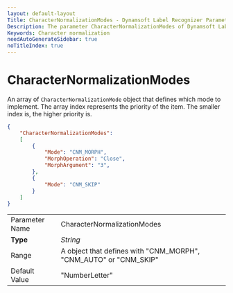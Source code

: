 ```yaml
---
layout: default-layout
Title: CharacterNormalizationModes - Dynamsoft Label Recognizer Parameters
Description: The parameter CharacterNormalizationModes of Dynamsoft Label Recognizer defines how to normalize the characters.
Keywords: Character normalization
needAutoGenerateSidebar: true
noTitleIndex: true
---
```


# CharacterNormalizationModes

An array of `CharacterNormalizationMode` object that defines which mode to implement. The array index represents the priority of the item. The smaller index is, the higher priority is.

```json
{
    "CharacterNormalizationModes": 
    [
        {
            "Mode": "CNM_MORPH",
            "MorphOperation": "Close",
            "MorphArgument": "3",
        },
        {
            "Mode": "CNM_SKIP"
        }
    ]
}
```

|  |  |
| :------------------- | :------------------------ |
| Parameter Name | CharacterNormalizationModes |
| **Type** | *String* |
| Range | A object that defines with "CNM_MORPH", "CNM_AUTO" or "CNM_SKIP" |
| Default Value | "NumberLetter" |
